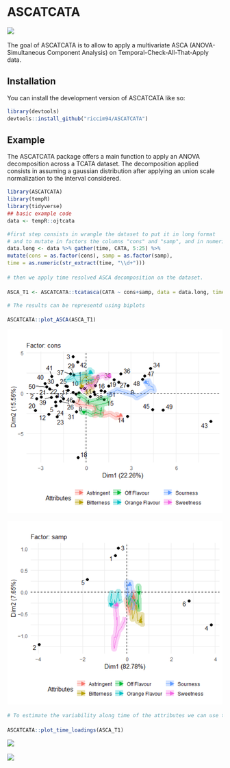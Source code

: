 # ASCATCATA

<!-- badges: start -->

![](https://img.shields.io/badge/Preliminary%20Version-Test-blue.svg)

<!-- badges: end -->

The goal of ASCATCATA is to allow to apply a multivariate ASCA (ANOVA-Simultaneous Component Analysis) on Temporal-Check-All-That-Apply data.

## Installation

You can install the development version of ASCATCATA like so:

``` r
library(devtools)
devtools::install_github("riccim94/ASCATCATA")
```

## Example

The ASCATCATA package offers a main function to apply an ANOVA decomposition across a TCATA dataset. The decomposition applied consists in assuming a gaussian distribution after applying an union scale normalization to the interval considered.

``` r
library(ASCATCATA)
library(tempR)
library(tidyverse)
## basic example code
data <- tempR::ojtcata
```

``` r
#first step consists in wrangle the dataset to put it in long format
# and to mutate in factors the columns "cons" and "samp", and in numeric the column time
data.long <- data %>% gather(time, CATA, 5:25) %>%
mutate(cons = as.factor(cons), samp = as.factor(samp),
time = as.numeric(str_extract(time, "\\d+")))

# then we apply time resolved ASCA decomposition on the dataset.

ASCA_T1 <- ASCATCATA::tcatasca(CATA ~ cons+samp, data = data.long, timecol = "time", attributes = "attribute")
```

``` r
# The results can be representd using biplots

ASCATCATA::plot_ASCA(ASCA_T1)
```

![](plot_ASCA_1.png)

![](plot_ASCA_2.png)



``` r
# To estimate the variability along time of the attributes we can use the function plot_time_loadings

ASCATCATA::plot_time_loadings(ASCA_T1)
```

![](plot_time_loading_ex_1.png)

![](plot_time_loadings_ex_2.png)
